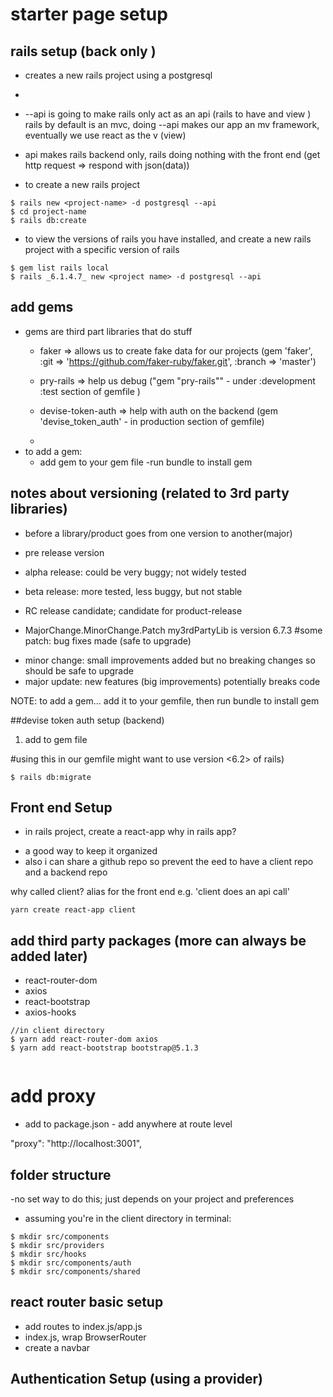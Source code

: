 # starter page setup 

## rails setup (back only )
* creates a new rails project using a postgresql
*
* --api is going to make rails only act as an api (rails to have and view ) rails by default is an mvc, doing --api makes our app an mv framework, eventually we use react as the v (view)

* api makes rails backend only, rails doing nothing with the front end (get http request => respond with json(data))

* to create a new rails project 

```
$ rails new <project-name> -d postgresql --api 
$ cd project-name
$ rails db:create 

```

* to view the versions of rails you have installed, and create a new rails project with a specific version of rails 
```
$ gem list rails local
$ rails _6.1.4.7_ new <project name> -d postgresql --api

```


## add gems 
* gems are third part libraries that do stuff
  - faker => allows us to create fake data for our projects
    (gem 'faker', :git => 'https://github.com/faker-ruby/faker.git', :branch => 'master')

  - pry-rails => help us debug 
   ("gem "pry-rails"" - under :development :test section of gemfile )
  - devise-token-auth => help with auth on the backend 
    (gem 'devise_token_auth' - in production section of gemfile)
  - 
* to add a gem: 
  - add gem to your gem file 
  -run bundle to install gem 

## notes about versioning (related to 3rd party libraries)

* before a library/product goes from one version to another(major)
* pre release version
* alpha release: could be very buggy; not widely tested
* beta release: more tested, less buggy, but not stable 
* RC release candidate; candidate for product-release 

* MajorChange.MinorChange.Patch
my3rdPartyLib is version 6.7.3
#some patch: bug fixes made (safe to upgrade)
 - minor change: small improvements  added but no breaking changes so should be safe to upgrade 
 - major update: new features (big improvements) potentially breaks code 

NOTE: to add a gem... add it to your gemfile, then run bundle to install gem

##devise token auth setup (backend)
 1. add to gem file
 
 #using this in our gemfile might want to use version <6.2> of rails) 

```
$ rails db:migrate
```
## Front end Setup

* in rails project, create a react-app
why in rails app? 
- a good way to keep it organized
- also i can share a github repo so prevent the eed to have a client repo and a backend repo

why called client? alias for the front end e.g. 'client does an api call' 

```
yarn create react-app client 

```
## add third party packages (more can always be added later)
- react-router-dom
- axios
- react-bootstrap
- axios-hooks 
```
//in client directory 
$ yarn add react-router-dom axios 
$ yarn add react-bootstrap bootstrap@5.1.3 
 
```
# add proxy
* add to package.json - add anywhere at route level 

"proxy": "http://localhost:3001",


## folder structure 
-no set way to do this; just depends on your project and preferences 
- assuming you're in the client directory
in terminal: 
```
$ mkdir src/components
$ mkdir src/providers
$ mkdir src/hooks
$ mkdir src/components/auth
$ mkdir src/components/shared 
```

## react router basic setup 

* add routes to index.js/app.js 
* index.js, wrap BrowserRouter
* create a navbar 

## Authentication Setup (using a provider)
